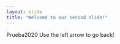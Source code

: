 ```yaml
---
layout: slide
title: "Welcome to our second slide!"
---
```

Prueba2020
Use the left arrow to go back!
